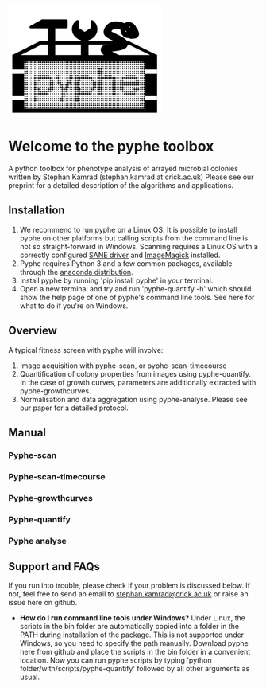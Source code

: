 ![pyphe logo](https://github.com/Bahler-Lab/pyphe/blob/master/icons/toolbox-72dpi_white.png)

# Welcome to the pyphe toolbox
A python toolbox for phenotype analysis of arrayed microbial colonies written by Stephan Kamrad (stephan.kamrad at crick.ac.uk)
Please see our preprint for a detailed description of the algorithms and applications.


## Installation
1. We recommend to run pyphe on a Linux OS. It is possible to install pyphe on other platforms but calling scripts from the command line is not so straight-forward in Windows. Scanning requires a Linux OS with a correctly configured [SANE driver](http://www.sane-project.org/) and [ImageMagick](https://imagemagick.org/) installed.
2. Pyphe requires Python 3 and a few common packages, available through the [anaconda distribution](https://www.anaconda.com/distribution/).
3. Install pyphe by running 'pip install pyphe' in your terminal.
4. Open a new terminal and try and run 'pyphe-quantify -h' which should show the help page of one of pyphe's command line tools. See here for what to do if you're on Windows.


## Overview
A typical fitness screen with pyphe will involve:
1. Image acquisition with pyphe-scan, or pyphe-scan-timecourse
2. Quantification of colony properties from images using pyphe-quantify. In the case of growth curves, parameters are additionally extracted with pyphe-growthcurves.
3. Normalisation and data aggregation using pyphe-analyse.
Please see our paper for a detailed protocol.

## Manual

### Pyphe-scan

### Pyphe-scan-timecourse

### Pyphe-growthcurves

### Pyphe-quantify


### Pyphe analyse


## Support and FAQs
If you run into trouble, please check if your problem is discussed below. If not, feel free to send an email to stephan.kamrad@crick.ac.uk or raise an issue here on github. 

- **How do I run command line tools under Windows?** Under Linux, the scripts in the bin folder are automatically copied into a folder in the PATH during installation of the package. This is not supported under Windows, so you need to specify the path manually. Download pyphe here from github and place the scripts in the bin folder in a convenient location. Now you can run pyphe scripts by typing 'python folder/with/scripts/pyphe-quantify' followed by all other arguments as usual.
